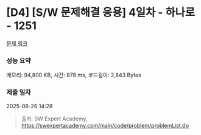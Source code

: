 # [D4] [S/W 문제해결 응용] 4일차 - 하나로 - 1251 

[문제 링크](https://swexpertacademy.com/main/code/problem/problemDetail.do?contestProbId=AV15StKqAQkCFAYD) 

### 성능 요약

메모리: 94,800 KB, 시간: 878 ms, 코드길이: 2,843 Bytes

### 제출 일자

2025-08-26 14:28



> 출처: SW Expert Academy, https://swexpertacademy.com/main/code/problem/problemList.do